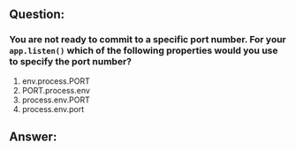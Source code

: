 ## Question:

### You are not ready to commit to a specific port number. For your `app.listen()` which of the following properties would you use to specify the port number?

1. env.process.PORT
2. PORT.process.env
3. process.env.PORT
4. process.env.port

## Answer:
